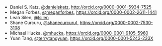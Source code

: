 * Daniel S. Katz, [@danielskatz](http://github.com/danielskatz), http://orcid.org/0000-0001-5934-7525
* Megan Forbes, [@meganforbes](http://github.com/meganforbes), https://orcid.org/0000-0002-2611-1441
* Leah Silen, [@lsilen](http://github.com/lsilen)
* Shane Curcuru, [@shanecurcuru)](https://github.com/ShaneCurcuru/), https://orcid.org/0000-0002-7530-3108
* Michael Hucka, [@mhucka](https://github.com/mhucka), https://orcid.org/0000-0001-9105-5960
* Yuan Tang, [@terrytangyuan](http://github.com/terrytangyuan), https://orcid.org/0000-0001-5243-233X
